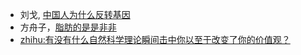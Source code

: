- 刘戈,  [中国人为什么反转基因](http://www.agrogene.cn/info-1651.shtml)
- 方舟子，[脂肪的是是非非](http://www.scipark.net/archives/21882)
- [zhihu:有没有什么自然科学理论瞬间击中你以至于改变了你的价值观？](http://www.zhihu.com/question/27341806/answer/37210794)

